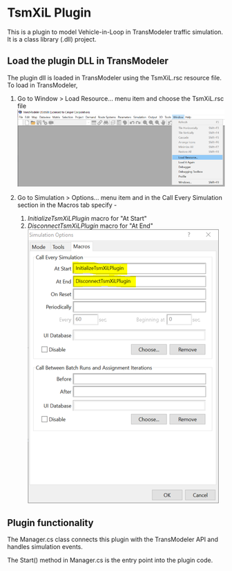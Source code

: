 ﻿# TsmXiL Plugin

This is a plugin to model Vehicle-in-Loop in TransModeler traffic simulation. It is a class library (.dll) project.

## Load the plugin DLL in TransModeler

The plugin dll is loaded in TransModeler using the TsmXiL.rsc resource file. To load in TransModeler,

 1. Go to Window > Load Resource... menu item and choose the TsmXiL.rsc file\
 ![image info](./images/loadResource.png)

 2. Go to Simulation > Options... menu item and in the Call Every Simulation section in the Macros tab specify -
    1. *InitializeTsmXiLPlugin* macro for "At Start"
    2. *DisconnectTsmXiLPlugin* macro for "At End"\
   ![image info](./images/simOptions.PNG)

## Plugin functionality

The Manager.cs class connects this plugin with the TransModeler API and handles simulation events.

The Start() method in Manager.cs is the entry point into the plugin code.
